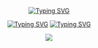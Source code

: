 <p align="center">
<a href="https://git.io/typing-svg"><img src="https://readme-typing-svg.demolab.com?font=Fira+Code&weight=600&duration=1&pause=1000&lines=Hi+there%2C+Im+Jeffrey!" alt="Typing SVG" /></a>
</p>
  
<p align="center">
  <a href="https://git.io/typing-svg"><img src="https://readme-typing-svg.demolab.com?font=Fira+Code&duration=1&pause=1000&width=75&lines=I+love" alt="Typing SVG" /></a> <a href="https://git.io/typing-svg"><img src="https://readme-typing-svg.demolab.com?font=Fira+Code&pause=1000&width=435&lines=making+cool+things;learning+all+I+can;creating+fun+experiences;designing+useful+products" alt="Typing SVG" /></a>
</p>

<p align="center">
<img src="https://github-readme-stats.vercel.app/api?username=jeffreywangdev)">
</p>
